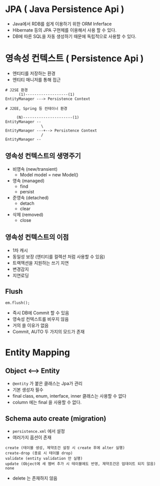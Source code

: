# JPA ( Java Persistence Api )
- Java에서 RDB를 쉽게 이용하기 위한 ORM Inferface
- Hibernate 등의 JPA 구현체를 이용해서 사용 할 수 있다.
- DB에 따른 SQL을 자동 생성하기 때문에 독립적으로 사용할 수 있다.

# 영속성 컨텍스트 ( Persistence Api )
- 엔티티를 저장하는 환경
- 엔티티 매니저를 통해 접근
```
# J2SE 환경
      (1)-------------------(1)
EntityManager ---> Persistence Context

```
```
# J2EE, Spring 등 컨테이너 환경
  
     (N)----------------------(1)
EntityManager -- 
                \
EntityManager ---+--> Persistence Context
                /
EntityManager --
```

## 영속성 컨텍스트의 생명주기
- 비영속 (new/transient)
   - Model model = new Model() 
- 영속 (managed)
  - find 
  - persist
- 준영속 (detached)
  - detach
  - clear
- 삭제 (removed)
  - close
  
## 영속성 컨텍스트의 이점
- 1차 캐시 
- 동일성 보장 (엔티티를 컬렉션 처럼 사용할 수 있음)
- 트랙잭션을 지원하는 쓰기 지연 
- 변경감지 
- 지연로딩

## Flush
`em.flush();` 
- 즉시 DB에 Commit 할 수 있음
- 영속성 컨텍스트를 비우지 않음 
- 거의 쓸 이유가 없음 
- Commit, AUTO 두 가지의 모드가 존재 

# Entity Mapping
## Object <--> Entity
- `@entity` 가 붙은 클래스는 Jpa가 관리
- 기본 생성자 필수
- final class, enum, interface, inner 클래스는 사용할 수 없다
- column 에는 final 을 사용할 수 없다.

## Schema auto create (migration)
- `persistence.xml` 에서 설정
- 여러가지 옵션이 존재
```
create (테이블 생성, 제약조건 설정 시 create 후에 alter 실행)
create-drop (종료 시 테이블 drop)
validate (entity validation 만 실행)
update (Object에 새 멤버 추가 시 테이블에도 반영, 제약조건은 업데이트 되지 않음)
none
```
- delete 는 존재하지 않음


